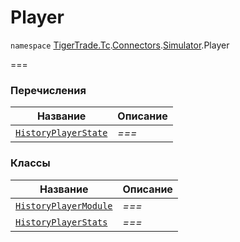 
# Player

`namespace` [TigerTrade.Tc](../../../TigerTrade.Tc.md).[Connectors](../../../TigerTrade.Tc/Connectors.md).[Simulator](../../../TigerTrade.Tc/Connectors/Simulator.md).Player

===


### Перечисления
| Название | Описание |
| --- | --- |
| [`HistoryPlayerState`](./Player/HistoryPlayerState.cs.md) | *===* |

### Классы
| Название | Описание |
| --- | --- |
| [`HistoryPlayerModule`](./Player/HistoryPlayerModule.cs.md) | *===* |
| [`HistoryPlayerStats`](./Player/HistoryPlayerStats.cs.md) | *===* |
